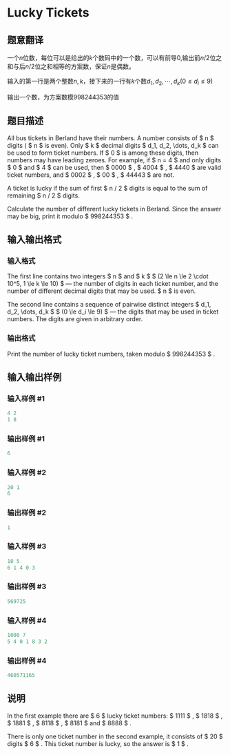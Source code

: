 # Lucky Tickets

## 题意翻译

一个$n$位数，每位可以是给出的$k$个数码中的一个数，可以有前导$0$,输出前$n/2$位之和与后$n/2$位之和相等的方案数，保证$n$是偶数。

输入的第一行是两个整数$n,k$，接下来的一行有$k$个数$d_1,d_2,\cdots,d_k(0\leq d_i\leq 9)$

输出一个数，为方案数模$998244353$的值

## 题目描述

All bus tickets in Berland have their numbers. A number consists of $ n $ digits ( $ n $ is even). Only $ k $ decimal digits $ d_1, d_2, \dots, d_k $ can be used to form ticket numbers. If $ 0 $ is among these digits, then numbers may have leading zeroes. For example, if $ n = 4 $ and only digits $ 0 $ and $ 4 $ can be used, then $ 0000 $ , $ 4004 $ , $ 4440 $ are valid ticket numbers, and $ 0002 $ , $ 00 $ , $ 44443 $ are not.

A ticket is lucky if the sum of first $ n / 2 $ digits is equal to the sum of remaining $ n / 2 $ digits.

Calculate the number of different lucky tickets in Berland. Since the answer may be big, print it modulo $ 998244353 $ .

## 输入输出格式

### 输入格式

The first line contains two integers $ n $ and $ k $ $ (2 \le n \le 2 \cdot 10^5, 1 \le k \le 10) $ — the number of digits in each ticket number, and the number of different decimal digits that may be used. $ n $ is even.

The second line contains a sequence of pairwise distinct integers $ d_1, d_2, \dots, d_k $ $ (0 \le d_i \le 9) $ — the digits that may be used in ticket numbers. The digits are given in arbitrary order.

### 输出格式

Print the number of lucky ticket numbers, taken modulo $ 998244353 $ .

## 输入输出样例

### 输入样例 #1

```cpp
4 2
1 8

```
### 输出样例 #1

```cpp
6

```
### 输入样例 #2

```cpp
20 1
6

```
### 输出样例 #2

```cpp
1

```
### 输入样例 #3

```cpp
10 5
6 1 4 0 3

```
### 输出样例 #3

```cpp
569725

```
### 输入样例 #4

```cpp
1000 7
5 4 0 1 8 3 2

```
### 输出样例 #4

```cpp
460571165

```
## 说明

In the first example there are $ 6 $ lucky ticket numbers: $ 1111 $ , $ 1818 $ , $ 1881 $ , $ 8118 $ , $ 8181 $ and $ 8888 $ .

There is only one ticket number in the second example, it consists of $ 20 $ digits $ 6 $ . This ticket number is lucky, so the answer is $ 1 $ .

